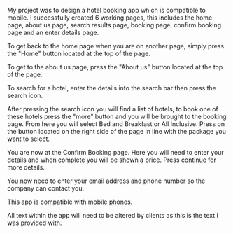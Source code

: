 My project was to design a hotel booking app which is compatible to mobile. I successfully created 6 working pages, this includes the home page, about us page, search results page, booking page, confirm booking page and an enter details page.

To get back to the home page when you are on another page, simply press the "Home" button located at the top of the page.

To get to the about us page, press the "About us" button located at the top of the page.

To search for a hotel, enter the details into the search bar then press the search icon.

After pressing the search icon you will find a list of hotels, to book one of these hotels press the "more" button and you will be brought to the booking page. From here you will select Bed and Breakfast or All Inclusive. Press on the button located on the right side of the page in line with the package you want to select. 

You are now at the Confirm Booking page. Here you will need to enter your details and when complete you will be shown a price. Press continue for more details.

You now need to enter your email address and phone number so the company can contact you.


This app is compatible with mobile phones. 

All text within the app will need to be altered by clients as this is the text I was provided with.
